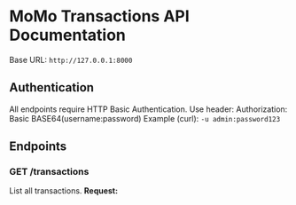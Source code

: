 # MoMo Transactions API Documentation

Base URL: `http://127.0.0.1:8000`

## Authentication
All endpoints require HTTP Basic Authentication.
Use header:
Authorization: Basic BASE64(username:password)
Example (curl): `-u admin:password123`

## Endpoints

### GET /transactions
List all transactions.
**Request:**